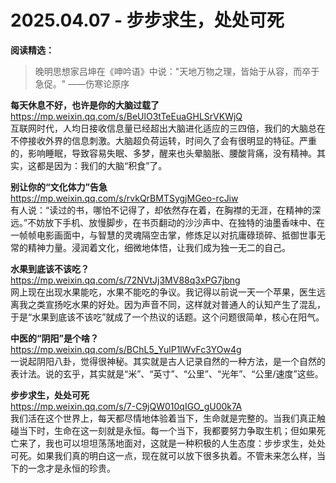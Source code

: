 2025.04.07 - 步步求生，处处可死
========

**阅读精选：**  

> 晚明思想家吕坤在《呻吟语》中说："天地万物之理，皆始于从容，而卒于急促。"
> ——伤寒论原序

**每天休息不好，也许是你的大脑过载了**  
https://mp.weixin.qq.com/s/BeUlO3tTeEuaGHLSrVKWjQ  
互联网时代，人均日接收信息量已经超出大脑进化适应的三四倍，我们的大脑总在不停接收外界的信息刺激。大脑超负荷运转，时间久了会有很明显的特征。严重的，影响睡眠，导致容易失眠、多梦，醒来也头晕脑胀、腰酸背痛，没有精神。其实，这都是因为：我们的大脑“积食”了。

**别让你的“文化体力”告急**  
https://mp.weixin.qq.com/s/rvkQrBMTSygjMGeo-rcJiw  
有人说：“读过的书，哪怕不记得了，却依然存在着，在胸襟的无涯，在精神的深远。”不妨放下手机、放慢脚步，在书页翻动的沙沙声中、在独特的油墨香味中、在一帧帧电影画面中，与智慧的灵魂隔空击掌，修炼足以对抗庸碌琐碎、抵御世事无常的精神力量。浸润着文化，细微地体悟，让我们成为独一无二的自己。

**水果到底该不该吃？**  
https://mp.weixin.qq.com/s/72NVtJj3MV88q3xPG7jbng  
网上现在出现水果能吃，水果不能吃的争议。我记得以前说一天一个苹果，医生远离我之类宣扬吃水果的好处。因为声音不同，这样就对普通人的认知产生了混乱，于是“水果到底该不该吃”就成了一个热议的话题。这个问题很简单，核心在阳气。

**中医的“阴阳”是个啥？**  
https://mp.weixin.qq.com/s/BChL5_YulP1lWvFc3YOw4g  
一说起阴阳八卦，觉得很神秘。其实就是古人记录自然的一种方法，是一个自然的表计法。说的玄乎，其实就是“米”、“英寸”、“公里”、“光年”、“公里/速度”这些。

**步步求生，处处可死**  
https://mp.weixin.qq.com/s/7-C9jQW010qIGO_gU00k7A  
我们活在这个世界上，每天都尽情地体验着当下，生命就是完整的。当我们真正触碰当下时，生命在这一刻就是永恒。每一个当下，我都要努力争取生机；但如果死亡来了，我也可以坦坦荡荡地面对，这就是一种积极的人生态度：步步求生，处处可死。如果我们真的明白这一点，现在就可以放下很多执着。不管未来怎么样，当下的一念才是永恒的珍贵。


